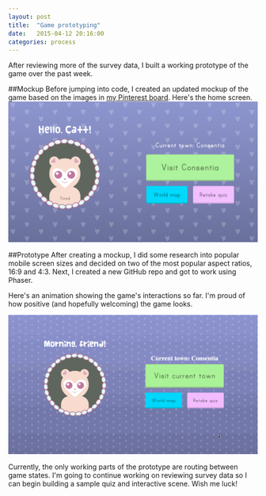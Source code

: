 ```yaml
---
layout: post
title:  "Game prototyping"
date:   2015-04-12 20:16:00
categories: process
---
```


After reviewing more of the survey data, I built a working prototype of the game over the past week.

##Mockup
Before jumping into code, I created an updated mockup of the game based on the images in [my Pinterest board](https://www.pinterest.com/iarecatt/my-thesis-project/). Here's the home screen.
![Home page mockup](/assets/img/posts/20150420_home-page.png)


##Prototype
After creating a mockup, I did some research into popular mobile screen sizes and decided on two of the most popular aspect ratios, 16:9 and 4:3. Next, I created a new GitHub repo and got to work using Phaser.

Here's an animation showing the game's interactions so far. I'm proud of how positive (and hopefully welcoming) the game looks.

![Prototype animation](/assets/img/posts/20150420_home-animation.gif)

Currently, the only working parts of the prototype are routing between game states. I'm going to continue working on reviewing survey data so I can begin building a sample quiz and interactive scene. Wish me luck!